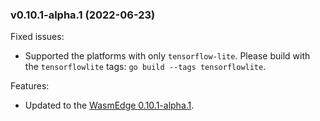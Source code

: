 ### v0.10.1-alpha.1 (2022-06-23)

Fixed issues:

* Supported the platforms with only `tensorflow-lite`. Please build with the `tensorflowlite` tags: `go build --tags tensorflowlite`.

Features:

* Updated to the [WasmEdge 0.10.1-alpha.1](https://github.com/WasmEdge/WasmEdge/releases/tag/0.10.1-alpha.1).
